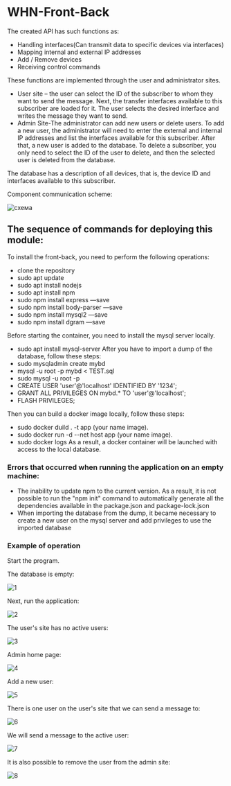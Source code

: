 # WHN-Front-Back

The created API has such functions as:
- Handling interfaces(Can transmit data to specific devices via interfaces)
- Mapping internal and external IP addresses
- Add / Remove devices
- Receiving control commands

These functions are implemented through the user and administrator sites.
- User site – the user can select the ID of the subscriber to whom they want to send the message. Next, the transfer interfaces available to this subscriber are loaded for it. The user selects the desired interface and writes the message they want to send.
- Admin Site-The administrator can add new users or delete users. To add a new user, the administrator will need to enter the external and internal IP addresses and list the interfaces available for this subscriber. After that, a new user is added to the database. To delete a subscriber, you only need to select the ID of the user to delete, and then the selected user is deleted from the database.

The database has a description of all devices, that is, the device ID and interfaces available to this subscriber.

Component communication scheme:

![схема](https://user-images.githubusercontent.com/57037988/115722622-d8e91b00-a387-11eb-95c1-00304c43f1c7.jpg)

## The sequence of commands for deploying this module:

To install the front-back, you need to perform the following operations:
- clone the repository
- sudo apt update
- sudo apt install nodejs
- sudo apt install npm
- sudo npm install express —save
- sudo npm install body-parser —save
- sudo npm install mysql2 —save
- sudo npm install dgram —save

Before starting the container, you need to install the mysql server locally.
- sudo apt install mysql-server
After you have to import a dump of the database, follow these steps:
- sudo mysqladmin create mybd
- mysql -u root -p mybd < TEST.sql
- sudo mysql -u root -p
- CREATE USER 'user'@'localhost' IDENTIFIED BY '1234';
- GRANT ALL PRIVILEGES ON mybd.* TO 'user'@'localhost';
- FLASH PRIVILEGES;


Then you can build a docker image locally, follow these steps:
- sudo docker duild . -t app (your name image).
- sudo docker run -d --net host app (your name image).
- sudo docker logs <Id container>
As a result, a docker container will be launched with access to the local database.

### Errors that occurred when running the application on an empty machine:
- The inability to update npm to the current version. As a result, it is not possible to run the "npm init" command to automatically generate all the dependencies available in the package.json and package-lock.json
- When importing the database from the dump, it became necessary to create a new user on the mysql server and add privileges to use the imported database

### Example of operation

Start the program.

The database is empty:

![1](https://user-images.githubusercontent.com/57037988/115724496-aa6c3f80-a389-11eb-9f3b-3f77e8c086fb.jpg)

Next, run the application:

![2](https://user-images.githubusercontent.com/57037988/115724574-bd7f0f80-a389-11eb-9cdb-7a6c6d64798e.jpg)

The user's site has no active users:

![3](https://user-images.githubusercontent.com/57037988/115724648-d091df80-a389-11eb-94c0-fd4a62f20c58.jpg)

Admin home page:

![4](https://user-images.githubusercontent.com/57037988/115724807-f323f880-a389-11eb-88ed-38ad89a22f5c.jpg)

Add a new user:

![5](https://user-images.githubusercontent.com/57037988/115724946-151d7b00-a38a-11eb-88f6-f6ec7ec74cb6.jpg)

There is one user on the user's site that we can send a message to:

![6](https://user-images.githubusercontent.com/57037988/115725069-31211c80-a38a-11eb-99e6-f2294c95fd8e.jpg)

We will send a message to the active user:

![7](https://user-images.githubusercontent.com/57037988/115725141-426a2900-a38a-11eb-8e3a-eccb7821b399.jpg)

It is also possible to remove the user from the admin site:

![8](https://user-images.githubusercontent.com/57037988/115725241-57df5300-a38a-11eb-91af-17ba6cad7e51.jpg)
